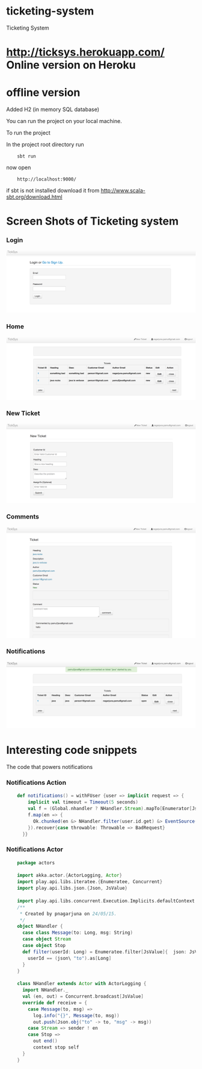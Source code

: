 # ticketing-system
Ticketing System

# http://ticksys.herokuapp.com/  Online version on Heroku

# offline version

Added H2 (in memory SQL database)

You can run the project on your local machine.

To run the project

In the project root directory run

```
    sbt run
```

now open
```
    http://localhost:9000/
```

if sbt is not installed download it from http://www.scala-sbt.org/download.html

# Screen Shots of Ticketing system

### Login

![UI](https://raw.githubusercontent.com/pamu/ticketing-system/master/images/login.png)

### Home

![UI](https://raw.githubusercontent.com/pamu/ticketing-system/master/images/home.png)

### New Ticket

![UI](https://raw.githubusercontent.com/pamu/ticketing-system/master/images/newticket.png)

### Comments

![UI](https://raw.githubusercontent.com/pamu/ticketing-system/master/images/comments.png)

### Notifications

![UI](https://raw.githubusercontent.com/pamu/ticketing-system/master/images/notifications.png)

# Interesting code snippets

The code that powers notifications

### Notifications Action

```scala
    def notifications() = withFUser {user => implicit request => {
        implicit val timeout = Timeout(5 seconds)
        val f = (Global.nhandler ? NHandler.Stream).mapTo[Enumerator[JsValue]]
        f.map(en => {
          Ok.chunked(en &> NHandler.filter(user.id.get) &> EventSource()).as(EVENT_STREAM)
        }).recover{case throwable: Throwable => BadRequest}
      }}
```

### Notifications Actor

```scala
    package actors

    import akka.actor.{ActorLogging, Actor}
    import play.api.libs.iteratee.{Enumeratee, Concurrent}
    import play.api.libs.json.{Json, JsValue}

    import play.api.libs.concurrent.Execution.Implicits.defaultContext
    /**
     * Created by pnagarjuna on 24/05/15.
     */
    object NHandler {
      case class Message(to: Long, msg: String)
      case object Stream
      case object Stop
      def filter(userId: Long) = Enumeratee.filter[JsValue]{  json: JsValue =>
        userId == (json\ "to").as[Long]
      }
    }

    class NHandler extends Actor with ActorLogging {
      import NHandler._
      val (en, out) = Concurrent.broadcast[JsValue]
      override def receive = {
        case Message(to, msg) =>
          log.info("{}", Message(to, msg))
          out.push(Json.obj("to" -> to, "msg" -> msg))
        case Stream => sender ! en
        case Stop =>
          out end()
          context stop self
      }
    }
```
